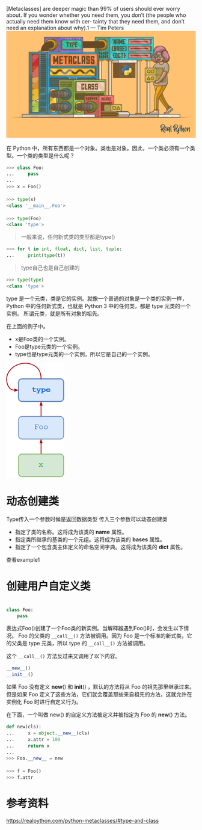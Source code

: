 [Metaclasses] are deeper magic than 99% of users should ever worry about. If you wonder
whether you need them, you don’t (the people who actually need them know with cer‐
tainty that they need them, and don’t need an explanation about why).1
— Tim Peters
![avatar](Python-Metaclasses_Watermarked.png)

在 Python 中，所有东西都是一个对象。类也是对象。因此，一个类必须有一个类型。一个类的类型是什么呢？
```python
>>> class Foo:
...     pass
...
>>> x = Foo()

>>> type(x)
<class '__main__.Foo'>

>>> type(Foo)
<class 'type'>
```

> 一般来说，任何新式类的类型都是type()
```python
>>> for t in int, float, dict, list, tuple:
...     print(type(t))
```

> type自己也是自己创建的
```python
>>> type(type)
<class 'type'>
```
type 是一个元类，类是它的实例。就像一个普通的对象是一个类的实例一样，Python 中的任何新式类，也就是 Python 3 中的任何类，都是 type 元类的一个实例。
所谓元类，就是所有对象的祖先。

在上面的例子中。
- x是Foo类的一个实例。
- Foo是type元类的一个实例。
- type也是type元类的一个实例，所以它是自己的一个实例。

![avatar](class-chain.png)

# 动态创建类
Type传入一个参数时候是返回数据类型
传入三个参数可以动态创建类

- <name> 指定了类的名称。这将成为该类的 __name__ 属性。
- <bases> 指定类所继承的基类的一个元组。这将成为该类的 __bases__ 属性。
- <dct>指定了一个包含类主体定义的命名空间字典。这将成为该类的 __dict__ 属性。

查看example1

# 创建用户自定义类
```python

class Foo:
    pass
```
表达式Foo()创建了一个Foo类的新实例。当解释器遇到Foo()时，会发生以下情况。
Foo 的父类的 `__call__()` 方法被调用。因为 Foo 是一个标准的新式类，它的父类是 type 元类，所以 type 的 `__call__()` 方法被调用。

这个 `__call__()` 方法反过来又调用了以下内容。
```python
__new__()
__init__()
```
如果 Foo 没有定义 __new__() 和 __init__() ，默认的方法将从 Foo 的祖先那里继承过来。但是如果 Foo 定义了这些方法，它们就会覆盖那些来自祖先的方法，这就允许在实例化 Foo 时进行自定义行为。

在下面，一个叫做 new() 的自定义方法被定义并被指定为 Foo 的 __new__() 方法。
```python
def new(cls):
...     x = object.__new__(cls)
...     x.attr = 100
...     return x
...
>>> Foo.__new__ = new

>>> f = Foo()
>>> f.attr
```

# 参考资料
https://realpython.com/python-metaclasses/#type-and-class
